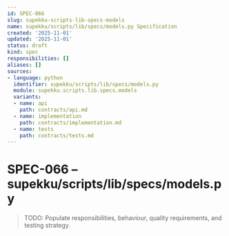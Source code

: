 ```yaml
---
id: SPEC-066
slug: supekku-scripts-lib-specs-models
name: supekku/scripts/lib/specs/models.py Specification
created: '2025-11-01'
updated: '2025-11-01'
status: draft
kind: spec
responsibilities: []
aliases: []
sources:
- language: python
  identifier: supekku/scripts/lib/specs/models.py
  module: supekku.scripts.lib.specs.models
  variants:
  - name: api
    path: contracts/api.md
  - name: implementation
    path: contracts/implementation.md
  - name: tests
    path: contracts/tests.md
---
```


# SPEC-066 – supekku/scripts/lib/specs/models.py

> TODO: Populate responsibilities, behaviour, quality requirements, and testing strategy.
